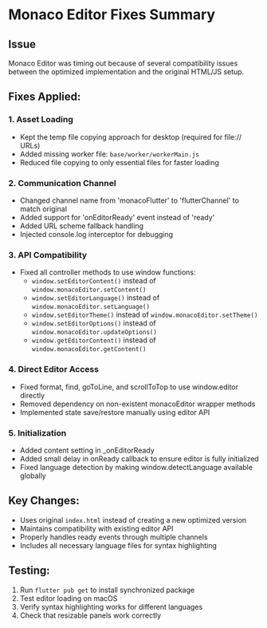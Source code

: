# Monaco Editor Fixes Summary

## Issue
Monaco Editor was timing out because of several compatibility issues between the optimized implementation and the original HTML/JS setup.

## Fixes Applied:

### 1. Asset Loading
- Kept the temp file copying approach for desktop (required for file:// URLs)
- Added missing worker file: `base/worker/workerMain.js`
- Reduced file copying to only essential files for faster loading

### 2. Communication Channel
- Changed channel name from 'monacoFlutter' to 'flutterChannel' to match original
- Added support for 'onEditorReady' event instead of 'ready'
- Added URL scheme fallback handling
- Injected console.log interceptor for debugging

### 3. API Compatibility
- Fixed all controller methods to use window functions:
  - `window.setEditorContent()` instead of `window.monacoEditor.setContent()`
  - `window.setEditorLanguage()` instead of `window.monacoEditor.setLanguage()`
  - `window.setEditorTheme()` instead of `window.monacoEditor.setTheme()`
  - `window.setEditorOptions()` instead of `window.monacoEditor.updateOptions()`
  - `window.getEditorContent()` instead of `window.monacoEditor.getContent()`

### 4. Direct Editor Access
- Fixed format, find, goToLine, and scrollToTop to use window.editor directly
- Removed dependency on non-existent monacoEditor wrapper methods
- Implemented state save/restore manually using editor API

### 5. Initialization
- Added content setting in _onEditorReady
- Added small delay in onReady callback to ensure editor is fully initialized
- Fixed language detection by making window.detectLanguage available globally

## Key Changes:
- Uses original `index.html` instead of creating a new optimized version
- Maintains compatibility with existing editor API
- Properly handles ready events through multiple channels
- Includes all necessary language files for syntax highlighting

## Testing:
1. Run `flutter pub get` to install synchronized package
2. Test editor loading on macOS
3. Verify syntax highlighting works for different languages
4. Check that resizable panels work correctly

